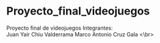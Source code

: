 # Proyecto_final_videojuegos
Proyecto final de videojuegos
Integrantes: 
<br>
Juan Yair Chiu Valderrama 
Marco Antonio Cruz
Gala
<\br>
